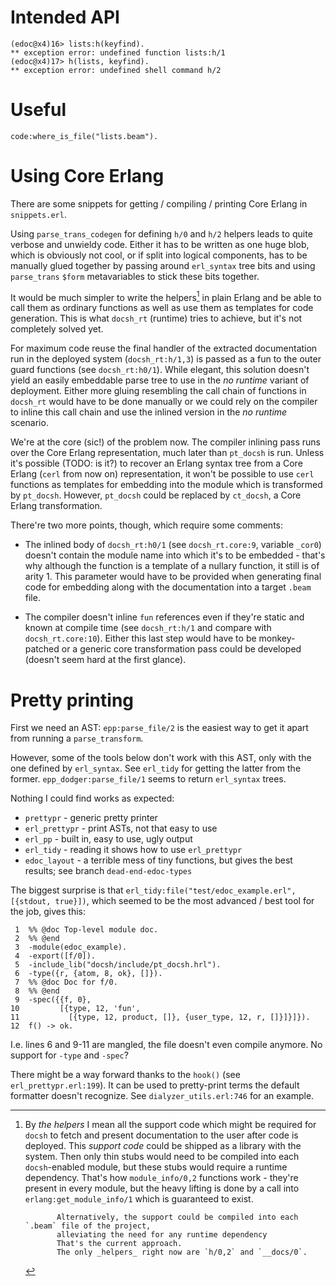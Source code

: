 # Intended API

    (edoc@x4)16> lists:h(keyfind).
    ** exception error: undefined function lists:h/1
    (edoc@x4)17> h(lists, keyfind).
    ** exception error: undefined shell command h/2


# Useful

    code:where_is_file("lists.beam").


# Using Core Erlang

There are some snippets for getting / compiling / printing Core Erlang in `snippets.erl`.

Using `parse_trans_codegen` for defining `h/0` and `h/2` helpers leads to quite verbose
and unwieldy code.
Either it has to be written as one huge blob, which is obviously not cool,
or if split into logical components, has to be manually glued together by
passing around `erl_syntax` tree bits and using `parse_trans` `$form`
metavariables to stick these bits together.

It would be much simpler to write the helpers[^ft:helpers] in plain Erlang
and be able to call them as ordinary functions as well as use them as
templates for code generation.
This is what `docsh_rt` (runtime) tries to achieve,
but it's not completely solved yet.

[^ft:helpers]: By _the helpers_ I mean all the support code which might be
               required for `docsh` to fetch and present documentation to
               the user after code is deployed.
               This _support code_ could be shipped as a library with the system.
               Then only thin stubs would need to be compiled into each
               `docsh`-enabled module, but these stubs would require a runtime dependency.
               That's how `module_info/0,2` functions work - they're present in every module,
               but the heavy lifting is done by a call into `erlang:get_module_info/1` which is
               guaranteed to exist.

               Alternatively, the support could be compiled into each `.beam` file of the project,
               alleviating the need for any runtime dependency
               That's the current approach.
               The only _helpers_ right now are `h/0,2` and `__docs/0`.

For maximum code reuse the final handler of the extracted documentation
run in the deployed system (`docsh_rt:h/1,3`) is passed as a fun to the outer guard
functions (see `docsh_rt:h0/1`).
While elegant, this solution doesn't yield an easily embeddable parse tree
to use in the _no runtime_ variant of deployment.
Either more gluing resembling the call chain of functions in `docsh_rt`
would have to be done manually or we could rely on the compiler to inline
this call chain and use the inlined version in the _no runtime_ scenario.

We're at the core (sic!) of the problem now.
The compiler inlining pass runs over the Core Erlang representation,
much later than `pt_docsh` is run.
Unless it's possible (TODO: is it?) to recover an Erlang syntax tree from
a Core Erlang (`cerl` from now on) representation,
it won't be possible to use `cerl` functions as templates for embedding into
the module which is transformed by `pt_docsh`.
However, `pt_docsh` could be replaced by `ct_docsh`, a Core Erlang transformation.

There're two more points, though, which require some comments:

-   The inlined body of `docsh_rt:h0/1` (see `docsh_rt.core:9`, variable `_cor0`)
    doesn't contain the module name into which it's to be embedded - that's why
    although the function is a template of a nullary function, it still is of arity 1.
    This parameter would have to be provided when generating final code
    for embedding along with the documentation into a target `.beam` file.

-   The compiler doesn't inline `fun` references even if they're static and known
    at compile time (see `docsh_rt:h/1` and compare with `docsh_rt.core:10`).
    Either this last step would have to be monkey-patched or a generic core
    transformation pass could be developed (doesn't seem hard at the first glance).


# Pretty printing

First we need an AST: `epp:parse_file/2` is the easiest way to get it
apart from running a `parse_transform`.

However, some of the tools below don't work with this AST,
only with the one defined by `erl_syntax`.
See `erl_tidy` for getting the latter from the former.
`epp_dodger:parse_file/1` seems to return `erl_syntax` trees.

Nothing I could find works as expected:

- `prettypr` - generic pretty printer
- `erl_prettypr` - print ASTs, not that easy to use
- `erl_pp` - built in, easy to use, ugly output
- `erl_tidy` - reading it shows how to use `erl_prettypr`
- `edoc_layout` - a terrible mess of tiny functions,
  but gives the best results; see branch `dead-end-edoc-types`

The biggest surprise is that
`erl_tidy:file("test/edoc_example.erl", [{stdout, true}])`,
which seemed to be the most advanced / best tool for the job,
gives this:

```
 1	%% @doc Top-level module doc.
 2	%% @end
 3	-module(edoc_example).
 4	-export([f/0]).
 5	-include_lib("docsh/include/pt_docsh.hrl").
 6	-type({r, {atom, 8, ok}, []}).
 7	%% @doc Doc for f/0.
 8	%% @end
 9	-spec({{f, 0},
10	       [{type, 12, 'fun',
11	         [{type, 12, product, []}, {user_type, 12, r, []}]}]}).
12	f() -> ok.
```

I.e. lines 6 and 9-11 are mangled, the file doesn't even compile anymore.
No support for `-type` and `-spec`?

There might be a way forward thanks to the `hook()` (see
`erl_prettypr.erl:199`).
It can be used to pretty-print terms the default formatter doesn't recognize.
See `dialyzer_utils.erl:746` for an example.
